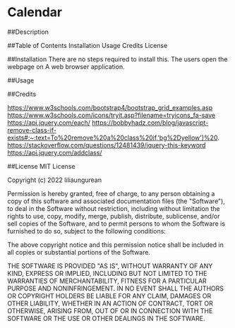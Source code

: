 # Calendar
##Description


##Table of Contents
Installation
Usage
Credits
License

##Installation
There are no steps required to install this. The users open the webpage on A web browser application.
 
##Usage

##Credits

https://www.w3schools.com/bootstrap4/bootstrap_grid_examples.asp
https://www.w3schools.com/icons/tryit.asp?filename=tryicons_fa-save
https://api.jquery.com/each/
https://bobbyhadz.com/blog/javascript-remove-class-if-exists#:~:text=To%20remove%20a%20class%20if,'bg%2Dyellow')%20.
https://stackoverflow.com/questions/12481439/jquery-this-keyword
https://api.jquery.com/addclass/

##License
MIT License

Copyright (c) 2022 liliaungurean

Permission is hereby granted, free of charge, to any person obtaining a copy of this software and associated documentation files (the "Software"), to deal in the Software without restriction, including without limitation the rights to use, copy, modify, merge, publish, distribute, sublicense, and/or sell copies of the Software, and to permit persons to whom the Software is furnished to do so, subject to the following conditions:

The above copyright notice and this permission notice shall be included in all copies or substantial portions of the Software.

THE SOFTWARE IS PROVIDED "AS IS", WITHOUT WARRANTY OF ANY KIND, EXPRESS OR IMPLIED, INCLUDING BUT NOT LIMITED TO THE WARRANTIES OF MERCHANTABILITY, FITNESS FOR A PARTICULAR PURPOSE AND NONINFRINGEMENT. IN NO EVENT SHALL THE AUTHORS OR COPYRIGHT HOLDERS BE LIABLE FOR ANY CLAIM, DAMAGES OR OTHER LIABILITY, WHETHER IN AN ACTION OF CONTRACT, TORT OR OTHERWISE, ARISING FROM, OUT OF OR IN CONNECTION WITH THE SOFTWARE OR THE USE OR OTHER DEALINGS IN THE SOFTWARE.
